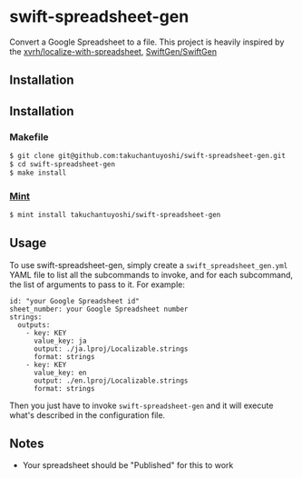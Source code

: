 # swift-spreadsheet-gen

Convert a Google Spreadsheet to a file. This project is heavily inspired by the [xvrh/localize-with-spreadsheet](https://github.com/xvrh/localize-with-spreadsheet), [SwiftGen/SwiftGen](https://github.com/SwiftGen/SwiftGen)

## Installation
## Installation
### Makefile
```sh
$ git clone git@github.com:takuchantuyoshi/swift-spreadsheet-gen.git
$ cd swift-spreadsheet-gen
$ make install
```
### [Mint](https://github.com/yonaskolb/Mint)
```sh
$ mint install takuchantuyoshi/swift-spreadsheet-gen
```

## Usage
To use swift-spreadsheet-gen, simply create a `swift_spreadsheet_gen.yml` YAML file to list all the subcommands to invoke, and for each subcommand, the list of arguments to pass to it. For example:
```
id: "your Google Spreadsheet id"
sheet_number: your Google Spreadsheet number
strings:
  outputs:
    - key: KEY
      value_key: ja
      output: ./ja.lproj/Localizable.strings
      format: strings
    - key: KEY
      value_key: en
      output: ./en.lproj/Localizable.strings
      format: strings
```
Then you just have to invoke `swift-spreadsheet-gen` and it will execute what's described in the configuration file.

## Notes
- Your spreadsheet should be "Published" for this to work
